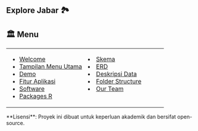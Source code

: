 ## Explore Jabar 🏞️

 
   
## :classical_building: Menu

<table>
  <tr>
    <td style="vertical-align: top; width: 50%;">
      <ul>
        <li><a href="#basecampy-welcome">Welcome</a></li>
        <li><a href="#clapper-tampilan-menu-utama">Tampilan Menu Utama</a></li>
        <li><a href="#film_projector-demo">Demo</a></li>
        <li><a href="#sparkles-fitur-aplikasi">Fitur Aplikasi</a></li>
        <li><a href="#computer-software">Software</a></li>
        <li><a href="#package-packages-r">Packages R</a></li>
      </ul>
    </td>
    <td style="vertical-align: top; width: 50%;">
      <ul>
      </ul>
        <li><a href="#atom-skema">Skema</a></li>
        <li><a href="#books-erd">ERD</a></li>
        <li><a href="#open_book-deskripsi-data">Deskripsi Data</a></li>
        <li><a href="#file_folder-struktur-project">Folder Structure</a></li>
        <li><a href="#owl-tim-pengembang">Our Team</a></li>
      </ul>
    </td>
  </tr>
</table>
 **Lisensi**: Proyek ini dibuat untuk keperluan akademik dan bersifat open-source.

 

